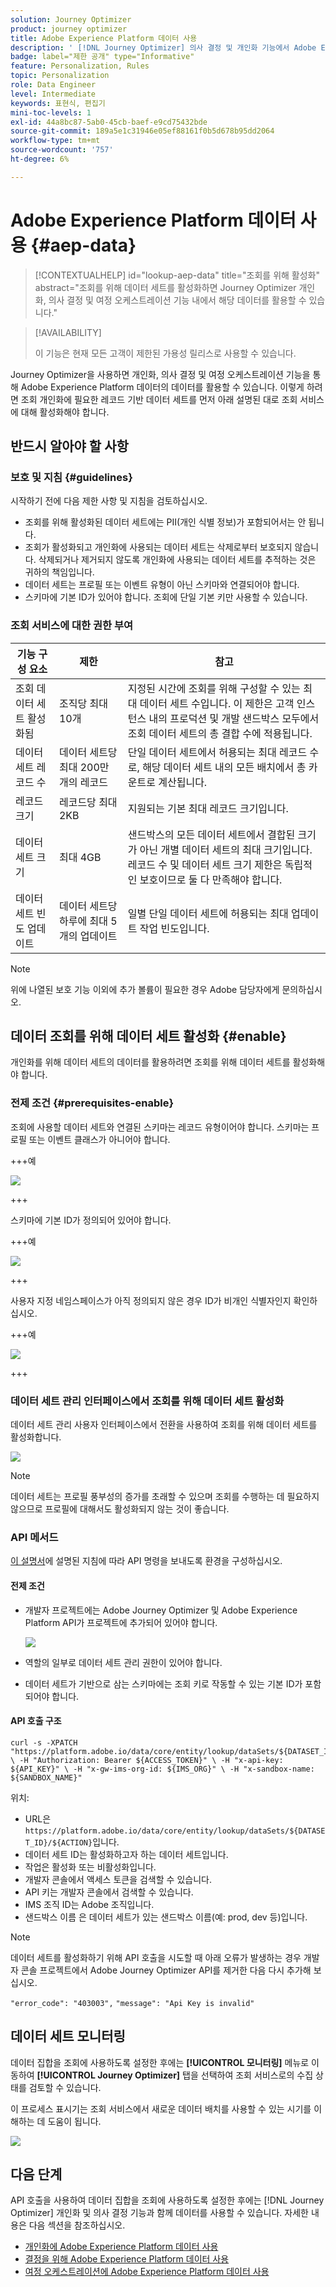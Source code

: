 ```yaml
---
solution: Journey Optimizer
product: journey optimizer
title: Adobe Experience Platform 데이터 사용
description: ' [!DNL Journey Optimizer] 의사 결정 및 개인화 기능에서 Adobe Experience Platform 데이터 세트를 사용하는 방법을 알아봅니다.'
badge: label="제한 공개" type="Informative"
feature: Personalization, Rules
topic: Personalization
role: Data Engineer
level: Intermediate
keywords: 표현식, 편집기
mini-toc-levels: 1
exl-id: 44a8bc87-5ab0-45cb-baef-e9cd75432bde
source-git-commit: 189a5e1c31946e05ef88161f0b5d678b95dd2064
workflow-type: tm+mt
source-wordcount: '757'
ht-degree: 6%

---
```


# Adobe Experience Platform 데이터 사용 {#aep-data}

>[!CONTEXTUALHELP]
>id="lookup-aep-data"
>title="조회를 위해 활성화"
>abstract="조회를 위해 데이터 세트를 활성화하면 Journey Optimizer 개인화, 의사 결정 및 여정 오케스트레이션 기능 내에서 해당 데이터를 활용할 수 있습니다."

>[!AVAILABILITY]
>
>이 기능은 현재 모든 고객이 제한된 가용성 릴리스로 사용할 수 있습니다.

Journey Optimizer을 사용하면 개인화, 의사 결정 및 여정 오케스트레이션 기능을 통해 Adobe Experience Platform 데이터의 데이터를 활용할 수 있습니다. 이렇게 하려면 조회 개인화에 필요한 레코드 기반 데이터 세트를 먼저 아래 설명된 대로 조회 서비스에 대해 활성화해야 합니다.

## 반드시 알아야 할 사항

### 보호 및 지침 {#guidelines}

시작하기 전에 다음 제한 사항 및 지침을 검토하십시오.

* 조회를 위해 활성화된 데이터 세트에는 PII(개인 식별 정보)가 포함되어서는 안 됩니다.
* 조회가 활성화되고 개인화에 사용되는 데이터 세트는 삭제로부터 보호되지 않습니다. 삭제되거나 제거되지 않도록 개인화에 사용되는 데이터 세트를 추적하는 것은 귀하의 책임입니다.
* 데이터 세트는 프로필 또는 이벤트 유형이 아닌 스키마와 연결되어야 합니다.
* 스키마에 기본 ID가 있어야 합니다. 조회에 단일 기본 키만 사용할 수 있습니다.

### 조회 서비스에 대한 권한 부여

| 기능 구성 요소 | 제한 | 참고 |
| ------- | ------- | ------- |
| 조회 데이터 세트 활성화됨 | 조직당 최대 10개 | 지정된 시간에 조회를 위해 구성할 수 있는 최대 데이터 세트 수입니다. 이 제한은 고객 인스턴스 내의 프로덕션 및 개발 샌드박스 모두에서 조회 데이터 세트의 총 결합 수에 적용됩니다. |
| 데이터 세트 레코드 수 | 데이터 세트당 최대 200만 개의 레코드 | 단일 데이터 세트에서 허용되는 최대 레코드 수로, 해당 데이터 세트 내의 모든 배치에서 총 카운트로 계산됩니다. |
| 레코드 크기 | 레코드당 최대 2KB | 지원되는 기본 최대 레코드 크기입니다. |
| 데이터 세트 크기 | 최대 4GB | 샌드박스의 모든 데이터 세트에서 결합된 크기가 아닌 개별 데이터 세트의 최대 크기입니다. 레코드 수 및 데이터 세트 크기 제한은 독립적인 보호이므로 둘 다 만족해야 합니다. |
| 데이터 세트 빈도 업데이트 | 데이터 세트당 하루에 최대 5개의 업데이트 | 일별 단일 데이터 세트에 허용되는 최대 업데이트 작업 빈도입니다. |

>[!NOTE]
>
>위에 나열된 보호 기능 이외에 추가 볼륨이 필요한 경우 Adobe 담당자에게 문의하십시오.

## 데이터 조회를 위해 데이터 세트 활성화 {#enable}

개인화를 위해 데이터 세트의 데이터를 활용하려면 조회를 위해 데이터 세트를 활성화해야 합니다.

### 전제 조건 {#prerequisites-enable}

조회에 사용할 데이터 세트와 연결된 스키마는 레코드 유형이어야 합니다. 스키마는 프로필 또는 이벤트 클래스가 아니어야 합니다.

+++예

![](assets/data-lookup-schema.png)

+++

스키마에 기본 ID가 정의되어 있어야 합니다.

+++예

![](assets/data-lookup-primary.png)

+++

사용자 지정 네임스페이스가 아직 정의되지 않은 경우 ID가 비개인 식별자인지 확인하십시오.

+++예

![](assets/aep-data-namespace.png)

+++

### 데이터 세트 관리 인터페이스에서 조회를 위해 데이터 세트 활성화

데이터 세트 관리 사용자 인터페이스에서 전환을 사용하여 조회를 위해 데이터 세트를 활성화합니다.

![](assets/aep-data-enable.png)

>[!NOTE]
>
>데이터 세트는 프로필 풍부성의 증가를 초래할 수 있으며 조회를 수행하는 데 필요하지 않으므로 프로필에 대해서도 활성화되지 않는 것이 좋습니다.

### API 메서드

[이 설명서](https://developer.adobe.com/journey-optimizer-apis/references/authentication/)에 설명된 지침에 따라 API 명령을 보내도록 환경을 구성하십시오.

#### 전제 조건

* 개발자 프로젝트에는 Adobe Journey Optimizer 및 Adobe Experience Platform API가 프로젝트에 추가되어 있어야 합니다.

  ![](assets/aep-data-api.png)

* 역할의 일부로 데이터 세트 관리 권한이 있어야 합니다.

* 데이터 세트가 기반으로 삼는 스키마에는 조회 키로 작동할 수 있는 기본 ID가 포함되어야 합니다.

#### API 호출 구조

```shell
curl -s -XPATCH "https://platform.adobe.io/data/core/entity/lookup/dataSets/${DATASET_ID}/${ACTION}" \ -H "Authorization: Bearer ${ACCESS_TOKEN}" \ -H "x-api-key: ${API_KEY}" \ -H "x-gw-ims-org-id: ${IMS_ORG}" \ -H "x-sandbox-name: ${SANDBOX_NAME}" 
```

위치:

* URL은 `https://platform.adobe.io/data/core/entity/lookup/dataSets/${DATASET_ID}/${ACTION}`입니다.
* 데이터 세트 ID는 활성화하고자 하는 데이터 세트입니다.
* 작업은 활성화 또는 비활성화입니다.
* 개발자 콘솔에서 액세스 토큰을 검색할 수 있습니다.
* API 키는 개발자 콘솔에서 검색할 수 있습니다.
* IMS 조직 ID는 Adobe 조직입니다.
* 샌드박스 이름 은 데이터 세트가 있는 샌드박스 이름(예: prod, dev 등)입니다.

>[!NOTE]
>
>데이터 세트를 활성화하기 위해 API 호출을 시도할 때 아래 오류가 발생하는 경우 개발자 콘솔 프로젝트에서 Adobe Journey Optimizer API를 제거한 다음 다시 추가해 보십시오.
>
>`"error_code": "403003",`
>`"message": "Api Key is invalid"`

## 데이터 세트 모니터링

데이터 집합을 조회에 사용하도록 설정한 후에는 **[!UICONTROL 모니터링]** 메뉴로 이동하여 **[!UICONTROL Journey Optimizer]** 탭을 선택하여 조회 서비스로의 수집 상태를 검토할 수 있습니다.

이 프로세스 표시기는 조회 서비스에서 새로운 데이터 배치를 사용할 수 있는 시기를 이해하는 데 도움이 됩니다.

![](assets/aep-data-monitoring.png)

## 다음 단계

API 호출을 사용하여 데이터 집합을 조회에 사용하도록 설정한 후에는 [!DNL Journey Optimizer] 개인화 및 의사 결정 기능과 함께 데이터를 사용할 수 있습니다. 자세한 내용은 다음 섹션을 참조하십시오.

* [개인화에 Adobe Experience Platform 데이터 사용](../personalization/aep-data-perso.md)
* [결정을 위해 Adobe Experience Platform 데이터 사용](../experience-decisioning/aep-data-exd.md)
* [여정 오케스트레이션에 Adobe Experience Platform 데이터 사용](../building-journeys/dataset-lookup.md)
